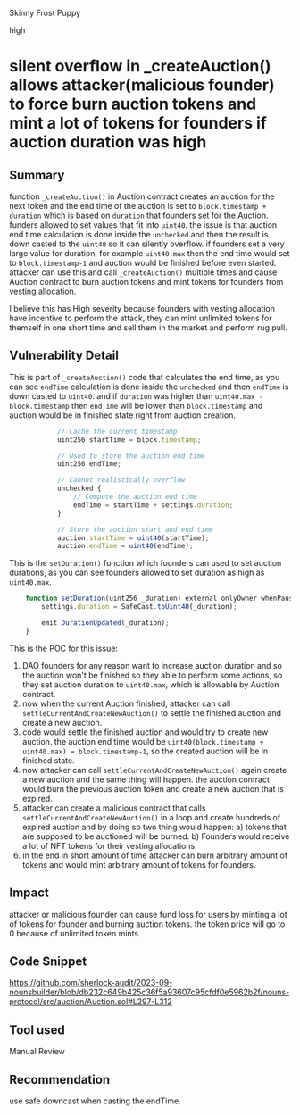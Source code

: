 Skinny Frost Puppy

high

# silent overflow in _createAuction() allows attacker(malicious founder) to force burn auction tokens and mint a lot of tokens for founders if auction duration was high

## Summary
function `_createAuction()` in Auction contract creates an auction for the next token and the end time of the auction is set to `block.timestamp + duration` which is based on `duration` that founders set for the Auction. funders allowed to set values that fit into `uint40`. the issue is that auction end time calculation is done inside the `unchecked` and then the result is down casted to the `uint40` so it can silently overflow. if founders set a very large value for duration, for example `uint40.max` then the end time would set to `block.timestamp-1` and auction would be finished before even started. attacker can use this and call `_createAuction()` multiple times and cause Auction contract to burn auction tokens and mint tokens for founders from vesting allocation. 

I believe this has High severity because founders with vesting allocation have incentive to perform the attack, they can mint unlimited tokens for themself in one short time and sell them in the market and perform rug pull. 

## Vulnerability Detail
This is part of `_createAuction()` code that calculates the end time, as you can see `endTime` calculation is done inside the `unchecked` and then `endTime` is down casted to `uint40`. and if `duration` was higher than `uint40.max - block.timestamp` then `endTime` will be lower than `block.timestamp` and auction would be in finished state right from auction creation.
```javascript
            // Cache the current timestamp
            uint256 startTime = block.timestamp;

            // Used to store the auction end time
            uint256 endTime;

            // Cannot realistically overflow
            unchecked {
                // Compute the auction end time
                endTime = startTime + settings.duration;
            }

            // Store the auction start and end time
            auction.startTime = uint40(startTime);
            auction.endTime = uint40(endTime);
```

This is the `setDuration()` function which founders can used to set auction durations, as you can see founders allowed to set duration as high as `uint40.max`.
```javascript
    function setDuration(uint256 _duration) external onlyOwner whenPaused {
        settings.duration = SafeCast.toUint40(_duration);

        emit DurationUpdated(_duration);
    }
```

This is the POC for this issue:
1. DAO founders for any reason want to increase auction duration and so the auction won't be finished so they able to perform some actions, so they set auction duration to `uint40.max`, which is allowable by Auction contract.
2. now when the current Auction finished, attacker can call `settleCurrentAndCreateNewAuction()` to settle the finished auction and create a new auction.
3. code would settle the finished auction and would try to create new auction. the auction end time would be `uint40(block.timestamp + uint40.max) = block.timestamp-1`, so the created auction will be in finished state.
4. now attacker can call `settleCurrentAndCreateNewAuction()` again create a new auction and the same thing will happen. the auction contract would burn the previous auction token and create a new auction that is expired.
5. attacker can create a malicious contract that calls `settleCurrentAndCreateNewAuction()` in a loop and create hundreds of expired auction and by doing so two thing would happen: a) tokens that are supposed to be auctioned will be burned. b) Founders would receive a lot of NFT tokens for their vesting allocations.
6. in the end in short amount of time attacker can burn arbitrary amount of tokens and  would mint arbitrary amount of tokens for founders.


## Impact
attacker or malicious founder can cause fund loss for users by minting a lot of tokens for founder and burning auction tokens. the token price will go to 0 because of unlimited token mints.

## Code Snippet
https://github.com/sherlock-audit/2023-09-nounsbuilder/blob/db232c649b425c36f5a93607c95cfdf0e5962b2f/nouns-protocol/src/auction/Auction.sol#L297-L312

## Tool used
Manual Review

## Recommendation
use safe downcast when casting the endTime.